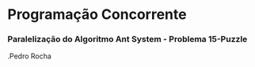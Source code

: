 # Programação Concorrente #

### Paralelização do Algoritmo Ant System - Problema 15-Puzzle ###


.Pedro Rocha
